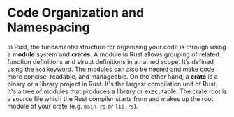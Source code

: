 # Code Organization and Namespacing

In Rust, the fundamental structure for organizing your code is through using a **module** system and **crates**. A module in Rust allows grouping of related function definitions and struct definitions in a named scope. It’s defined using the `mod` keyword. The modules can also be nested and make code more concise, readable, and manageable. On the other hand, a **crate** is a binary or a library project in Rust. It's the largest compilation unit of Rust. It's a tree of modules that produces a library or executable. The crate root is a source file which the Rust compiler starts from and makes up the root module of your crate (e.g. `main.rs` or `lib.rs`).